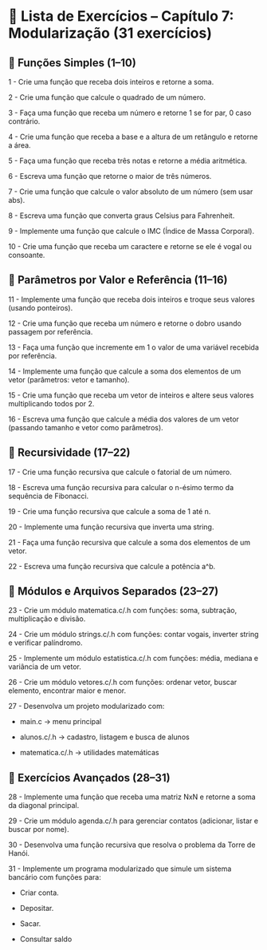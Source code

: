 # 📘 Lista de Exercícios – Capítulo 7: Modularização (31 exercícios)

## 🔹 Funções Simples (1–10)

1 - Crie uma função que receba dois inteiros e retorne a soma.

2 - Crie uma função que calcule o quadrado de um número.

3 - Faça uma função que receba um número e retorne 1 se for par, 0 caso contrário.

4 - Crie uma função que receba a base e a altura de um retângulo e retorne a área.

5 - Faça uma função que receba três notas e retorne a média aritmética.

6 - Escreva uma função que retorne o maior de três números.

7 - Crie uma função que calcule o valor absoluto de um número (sem usar abs).

8 - Escreva uma função que converta graus Celsius para Fahrenheit.

9 - Implemente uma função que calcule o IMC (Índice de Massa Corporal).

10 - Crie uma função que receba um caractere e retorne se ele é vogal ou consoante.


## 🔹 Parâmetros por Valor e Referência (11–16)

11 - Implemente uma função que receba dois inteiros e troque seus valores (usando ponteiros).

12 - Crie uma função que receba um número e retorne o dobro usando passagem por referência.

13 - Faça uma função que incremente em 1 o valor de uma variável recebida por referência.

14 - Implemente uma função que calcule a soma dos elementos de um vetor (parâmetros: vetor e tamanho).

15 - Crie uma função que receba um vetor de inteiros e altere seus valores multiplicando todos por 2.

16 - Escreva uma função que calcule a média dos valores de um vetor (passando tamanho e vetor como parâmetros).

## 🔹 Recursividade (17–22)

17 - Crie uma função recursiva que calcule o fatorial de um número.

18 - Escreva uma função recursiva para calcular o n-ésimo termo da sequência de Fibonacci.

19 - Crie uma função recursiva que calcule a soma de 1 até n.

20 - Implemente uma função recursiva que inverta uma string.

21 - Faça uma função recursiva que calcule a soma dos elementos de um vetor.

22 - Escreva uma função recursiva que calcule a potência a^b.

## 🔹 Módulos e Arquivos Separados (23–27)

23 - Crie um módulo matematica.c/.h com funções: soma, subtração, multiplicação e divisão.

24 - Crie um módulo strings.c/.h com funções: contar vogais, inverter string e verificar palíndromo.

25 - Implemente um módulo estatistica.c/.h com funções: média, mediana e variância de um vetor.

26 - Crie um módulo vetores.c/.h com funções: ordenar vetor, buscar elemento, encontrar maior e menor.

27 - Desenvolva um projeto modularizado com:

- main.c → menu principal

- alunos.c/.h → cadastro, listagem e busca de alunos

- matematica.c/.h → utilidades matemáticas

## 🔹 Exercícios Avançados (28–31)

28 - Implemente uma função que receba uma matriz NxN e retorne a soma da diagonal principal.

29 - Crie um módulo agenda.c/.h para gerenciar contatos (adicionar, listar e buscar por nome).

30 - Desenvolva uma função recursiva que resolva o problema da Torre de Hanói.

31 - Implemente um programa modularizado que simule um sistema bancário com funções para:

- Criar conta.

- Depositar.

- Sacar.

- Consultar saldo